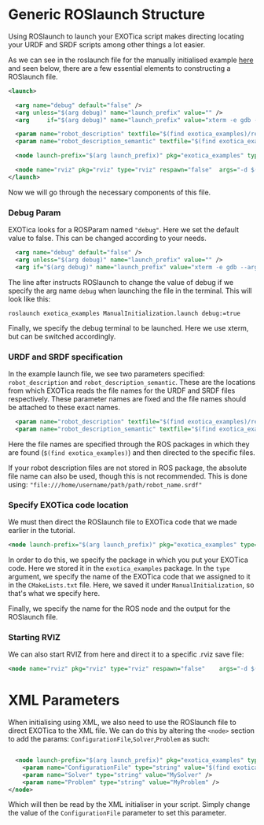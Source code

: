 # Generic ROSlaunch Structure 

Using ROSlaunch to launch your EXOTica script makes directing locating your URDF and SRDF scripts among other things a lot easier. 

As we can see in the roslaunch file for the manually initialised example [here](https://github.com/openhumanoids/exotica/blob/master/examples/exotica_examples/launch/ManualInitialization.launch) and seen below, there are a few essential elements to constructing a ROSlaunch file.

```XML
<launch>

  <arg name="debug" default="false" />
  <arg unless="$(arg debug)" name="launch_prefix" value="" />
  <arg     if="$(arg debug)" name="launch_prefix" value="xterm -e gdb --args" />

  <param name="robot_description" textfile="$(find exotica_examples)/resources/lwr_simplified.urdf" />
  <param name="robot_description_semantic" textfile="$(find exotica_examples)/resources/lwr_simplified.srdf" />

  <node launch-prefix="$(arg launch_prefix)" pkg="exotica_examples" type="ManualInitialization" name="ExoticaManualInitializationExampleNode" output="screen" />

  <node name="rviz" pkg="rviz" type="rviz" respawn="false"	args="-d $(find exotica_examples)/resources/rviz.rviz" />
</launch>
```
Now we will go through the necessary components of this file.

### Debug Param

EXOTica looks for a ROSParam named `"debug"`. Here we set the default value to false. This can be changed according to your needs. 

```XML
  <arg name="debug" default="false" />
  <arg unless="$(arg debug)" name="launch_prefix" value="" />
  <arg if="$(arg debug)" name="launch_prefix" value="xterm -e gdb --args" />
```
The line after instructs ROSlaunch to change the value of debug if we specify the arg name `debug` when launching the file in the terminal. This will look like this:

```Shell
roslaunch exotica_examples ManualInitialization.launch debug:=true
```
Finally, we specify the debug terminal to be launched. Here we use xterm, but can be switched accordingly.

### URDF and SRDF specification

In the example launch file, we see two parameters specified: `robot_description` and `robot_description_semantic`. These are the locations from which EXOTica reads the file names for the URDF and SRDF files respectively. These parameter names are fixed and the file names should be attached to these exact names. 

```XML
  <param name="robot_description" textfile="$(find exotica_examples)/resources/lwr_simplified.urdf" />
  <param name="robot_description_semantic" textfile="$(find exotica_examples)/resources/lwr_simplified.srdf" />
``` 
Here the file names are specified through the ROS packages in which they are found (`$(find exotica_examples)`) and then directed to the specific files. 

If your robot description files are not stored in ROS package, the absolute file name can also be used, though this is not recommended. This is done using:
```"file:///home/username/path/path/robot_name.srdf"```

### Specify EXOTica code location

We must then direct the ROSlaunch file to EXOTica code that we made earlier in the tutorial.

```XML
<node launch-prefix="$(arg launch_prefix)" pkg="exotica_examples" type="ManualInitialization" name="ExoticaManualInitializationExampleNode" output="screen" />
```
In order to do this, we specify the package in which you put your EXOTica code. Here we stored it in the `exotica_examples` package. In the `type` argument, we specify the name of the EXOTica code that we assigned to it in the `CMakeLists.txt` file. Here, we saved it under `ManualInitialization`, so that's what we specify here. 

Finally, we specify the name for the ROS node and the output for the ROSlaunch file. 

### Starting RVIZ

We can also start RVIZ from here and direct it to a specific .rviz save file: 

```XML
<node name="rviz" pkg="rviz" type="rviz" respawn="false"	args="-d $(find exotica_examples)/resources/rviz.rviz" />
```

# XML Parameters 

When initialising using XML, we also need to use the ROSlaunch file to direct EXOTica to the XML file. 
We can do this by altering the `<node>` section to add the params: `ConfigurationFile`,`Solver`,`Problem` as such:
```XML

  <node launch-prefix="$(arg launch_prefix)" pkg="exotica_examples" type="XMLInitialization" name="ExoticaXMLInitializationExampleNode" output="screen">
    <param name="ConfigurationFile" type="string" value="$(find exotica_examples)/resources/ik_solver_demo.xml" />
    <param name="Solver" type="string" value="MySolver" />
    <param name="Problem" type="string" value="MyProblem" />
</node>
```
Which will then be read by the XML initialiser in your script. Simply change the value of the `ConfigurationFile` parameter to set this parameter.